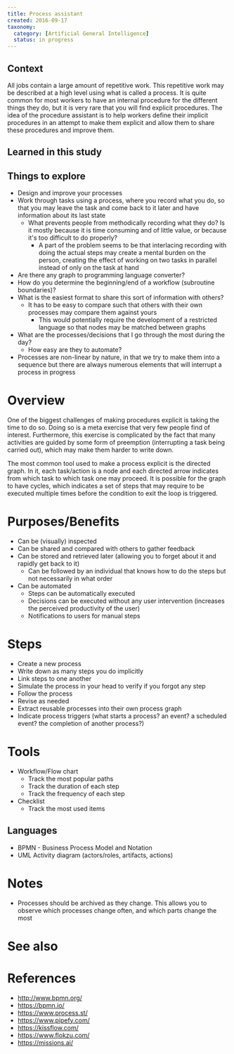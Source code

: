 ```yaml
---
title: Process assistant
created: 2016-09-17
taxonomy:
  category: [Artificial General Intelligence]
  status: in progress
---
```


## Context
All jobs contain a large amount of repetitive work. This repetitive work may be described at a high level using what is called a process. It is quite common for most workers to have an internal procedure for the different things they do, but it is very rare that you will find explicit procedures. The idea of the procedure assistant is to help workers define their implicit procedures in an attempt to make them explicit and allow them to share these procedures and improve them.

## Learned in this study

## Things to explore
* Design and improve your processes
* Work through tasks using a process, where you record what you do, so that you may leave the task and come back to it later and have information about its last state
	* What prevents people from methodically recording what they do? Is it mostly because it is time consuming and of little value, or because it's too difficult to do properly?
		* A part of the problem seems to be that interlacing recording with doing the actual steps may create a mental burden on the person, creating the effect of working on two tasks in parallel instead of only on the task at hand
* Are there any graph to programming language converter?
* How do you determine the beginning/end of a workflow (subroutine boundaries)?
* What is the easiest format to share this sort of information with others?
	* It has to be easy to compare such that others with their own processes may compare them against yours
		* This would potentially require the development of a restricted language so that nodes may be matched between graphs
* What are the processes/decisions that I go through the most during the day?
	* How easy are they to automate?
* Processes are non-linear by nature, in that we try to make them into a sequence but there are always numerous elements that will interrupt a process in progress

# Overview
One of the biggest challenges of making procedures explicit is taking the time to do so. Doing so is a meta exercise that very few people find of interest. Furthermore, this exercise is complicated by the fact that many activities are guided by some form of preemption (interrupting a task being carried out), which may make them harder to write down.

The most common tool used to make a process explicit is the directed graph. In it, each task/action is a node and each directed arrow indicates from which task to which task one may proceed. It is possible for the graph to have cycles, which indicates a set of steps that may require to be executed multiple times before the condition to exit the loop is triggered.

# Purposes/Benefits
* Can be (visually) inspected
* Can be shared and compared with others to gather feedback
* Can be stored and retrieved later (allowing you to forget about it and rapidly get back to it)
	* Can be followed by an individual that knows how to do the steps but not necessarily in what order
* Can be automated
	* Steps can be automatically executed
	* Decisions can be executed without any user intervention (increases the perceived productivity of the user)
	* Notifications to users for manual steps

# Steps
* Create a new process
* Write down as many steps you do implicitly
* Link steps to one another
* Simulate the process in your head to verify if you forgot any step
* Follow the process
* Revise as needed
* Extract reusable processes into their own process graph
* Indicate process triggers (what starts a process? an event? a scheduled event? the completion of another process?)

# Tools
* Workflow/Flow chart
	* Track the most popular paths
	* Track the duration of each step
	* Track the frequency of each step
* Checklist
	* Track the most used items

## Languages
* BPMN - Business Process Model and Notation
* UML Activity diagram (actors/roles, artifacts, actions)

# Notes
* Processes should be archived as they change. This allows you to observe which processes change often, and which parts change the most

# See also

# References
* http://www.bpmn.org/
* https://bpmn.io/
* https://www.process.st/
* https://www.pipefy.com/
* https://kissflow.com/
* https://www.flokzu.com/
* https://missions.ai/
